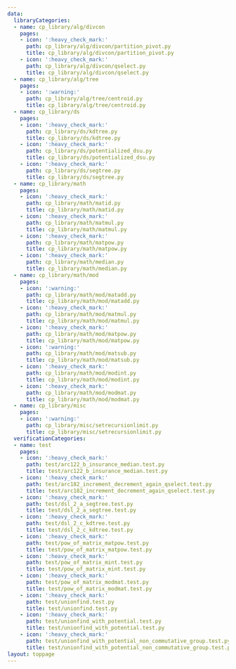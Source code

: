 ```yaml
---
data:
  libraryCategories:
  - name: cp_library/alg/divcon
    pages:
    - icon: ':heavy_check_mark:'
      path: cp_library/alg/divcon/partition_pivot.py
      title: cp_library/alg/divcon/partition_pivot.py
    - icon: ':heavy_check_mark:'
      path: cp_library/alg/divcon/qselect.py
      title: cp_library/alg/divcon/qselect.py
  - name: cp_library/alg/tree
    pages:
    - icon: ':warning:'
      path: cp_library/alg/tree/centroid.py
      title: cp_library/alg/tree/centroid.py
  - name: cp_library/ds
    pages:
    - icon: ':heavy_check_mark:'
      path: cp_library/ds/kdtree.py
      title: cp_library/ds/kdtree.py
    - icon: ':heavy_check_mark:'
      path: cp_library/ds/potentialized_dsu.py
      title: cp_library/ds/potentialized_dsu.py
    - icon: ':heavy_check_mark:'
      path: cp_library/ds/segtree.py
      title: cp_library/ds/segtree.py
  - name: cp_library/math
    pages:
    - icon: ':heavy_check_mark:'
      path: cp_library/math/matid.py
      title: cp_library/math/matid.py
    - icon: ':heavy_check_mark:'
      path: cp_library/math/matmul.py
      title: cp_library/math/matmul.py
    - icon: ':heavy_check_mark:'
      path: cp_library/math/matpow.py
      title: cp_library/math/matpow.py
    - icon: ':heavy_check_mark:'
      path: cp_library/math/median.py
      title: cp_library/math/median.py
  - name: cp_library/math/mod
    pages:
    - icon: ':warning:'
      path: cp_library/math/mod/matadd.py
      title: cp_library/math/mod/matadd.py
    - icon: ':heavy_check_mark:'
      path: cp_library/math/mod/matmul.py
      title: cp_library/math/mod/matmul.py
    - icon: ':heavy_check_mark:'
      path: cp_library/math/mod/matpow.py
      title: cp_library/math/mod/matpow.py
    - icon: ':warning:'
      path: cp_library/math/mod/matsub.py
      title: cp_library/math/mod/matsub.py
    - icon: ':heavy_check_mark:'
      path: cp_library/math/mod/modint.py
      title: cp_library/math/mod/modint.py
    - icon: ':heavy_check_mark:'
      path: cp_library/math/mod/modmat.py
      title: cp_library/math/mod/modmat.py
  - name: cp_library/misc
    pages:
    - icon: ':warning:'
      path: cp_library/misc/setrecursionlimit.py
      title: cp_library/misc/setrecursionlimit.py
  verificationCategories:
  - name: test
    pages:
    - icon: ':heavy_check_mark:'
      path: test/arc122_b_insurance_median.test.py
      title: test/arc122_b_insurance_median.test.py
    - icon: ':heavy_check_mark:'
      path: test/arc182_increment_decrement_again_qselect.test.py
      title: test/arc182_increment_decrement_again_qselect.test.py
    - icon: ':heavy_check_mark:'
      path: test/dsl_2_a_segtree.test.py
      title: test/dsl_2_a_segtree.test.py
    - icon: ':heavy_check_mark:'
      path: test/dsl_2_c_kdtree.test.py
      title: test/dsl_2_c_kdtree.test.py
    - icon: ':heavy_check_mark:'
      path: test/pow_of_matrix_matpow.test.py
      title: test/pow_of_matrix_matpow.test.py
    - icon: ':heavy_check_mark:'
      path: test/pow_of_matrix_mint.test.py
      title: test/pow_of_matrix_mint.test.py
    - icon: ':heavy_check_mark:'
      path: test/pow_of_matrix_modmat.test.py
      title: test/pow_of_matrix_modmat.test.py
    - icon: ':heavy_check_mark:'
      path: test/unionfind.test.py
      title: test/unionfind.test.py
    - icon: ':heavy_check_mark:'
      path: test/unionfind_with_potential.test.py
      title: test/unionfind_with_potential.test.py
    - icon: ':heavy_check_mark:'
      path: test/unionfind_with_potential_non_commutative_group.test.py
      title: test/unionfind_with_potential_non_commutative_group.test.py
layout: toppage
---
```


